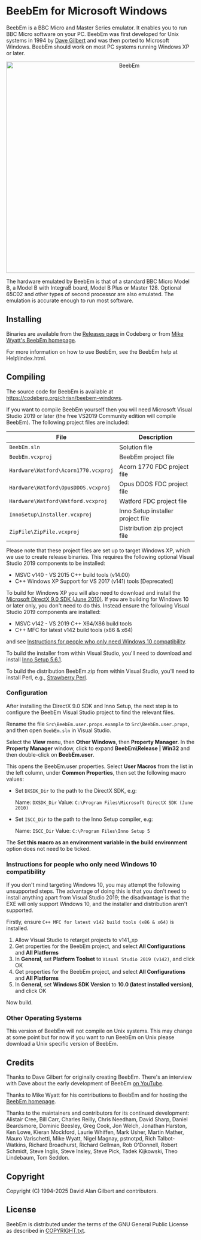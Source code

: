 BeebEm for Microsoft Windows
============================

BeebEm is a BBC Micro and Master Series emulator. It enables you to run BBC Micro software on your PC. BeebEm was first developed for Unix systems in 1994 by [Dave Gilbert](http://www.treblig.org/) and was then ported to Microsoft Windows. BeebEm should work on most PC systems running Windows XP or later.

<p align="center">
  <a href="https://codeberg.org/chrisn/beebem-windows"><img src="BeebEm.png" alt="BeebEm" width="642" height="564" /></a>
</p>

The hardware emulated by BeebEm is that of a standard BBC Micro Model B, a Model B with IntegraB board, Model B Plus or Master 128. Optional 65C02 and other types of second processor are also emulated. The emulation is accurate enough to run most software.

Installing
----------

Binaries are available from the [Releases page](https://codeberg.org/chrisn/beebem-windows/releases/) in Codeberg or from [Mike Wyatt's BeebEm homepage](http://www.mkw.me.uk/beebem).

For more information on how to use BeebEm, see the BeebEm help at Help\index.html.

Compiling
---------

The source code for BeebEm is available at https://codeberg.org/chrisn/beebem-windows.

If you want to compile BeebEm yourself then you will need Microsoft Visual Studio 2019 or later (the free VS2019 Community edition will compile BeebEm). The following project files are included:

| File                                 | Description                       |
| ------------------------------------ | --------------------------------- |
| `BeebEm.sln`                         | Solution file                     |
| `BeebEm.vcxproj`                     | BeebEm project file               |
| `Hardware\Watford\Acorn1770.vcxproj` | Acorn 1770 FDC project file       |
| `Hardware\Watford\OpusDDOS.vcxproj`  | Opus DDOS FDC project file        |
| `Hardware\Watford\Watford.vcxproj`   | Watford FDC project file          |
| `InnoSetup\Installer.vcxproj`        | Inno Setup installer project file |
| `ZipFile\ZipFile.vcxproj`            | Distribution zip project file     |

Please note that these project files are set up to target Windows XP, which we use to create release binaries. This requires the following optional Visual Studio 2019 components to be installed:

* MSVC v140 - VS 2015 C++ build tools (v14.00)
* C++ Windows XP Support for VS 2017 (v141) tools [Deprecated]

To build for Windows XP you will also need to download and install the [Microsoft DirectX 9.0 SDK (June 2010)](https://www.microsoft.com/en-us/download/details.aspx?id=6812). If you are building for Windows 10 or later only, you don't need to do this. Instead ensure the following Visual Studio 2019 components are installed:

* MSVC v142 - VS 2019 C++ X64/X86 build tools
* C++ MFC for latest v142 build tools (x86 & x64)

and see [Instructions for people who only need Windows 10 compatibility](#instructions-for-people-who-only-need-windows-10-compatibility).

To build the installer from within Visual Studio, you'll need to download and install [Inno Setup 5.6.1](https://files.jrsoftware.org/is/5/).

To build the distribution BeebEm.zip from within Visual Studio, you'll need to install Perl, e.g., [Strawberry Perl](https://strawberryperl.com/).

### Configuration

After installing the DirectX 9.0 SDK and Inno Setup, the next step is to configure the BeebEm Visual Studio project to find the relevant files.

Rename the file `Src\BeebEm.user.props.example` to `Src\BeebEm.user.props`, and then open `BeebEm.sln` in Visual Studio.

Select the **View** menu, then **Other Windows**, then **Property Manager**. In the **Property Manager** window, click to expand **BeebEm\Release | Win32** and then double-click on **BeebEm.user**.

This opens the BeebEm.user properties. Select **User Macros** from the list in the left column, under **Common Properties**, then set the following macro values:

* Set `DXSDK_Dir` to the path to the DirectX SDK, e.g:

  Name:  `DXSDK_Dir`
  Value: `C:\Program Files\Microsoft DirectX SDK (June 2010)`

* Set `ISCC_Dir` to the path to the Inno Setup compiler, e.g:

  Name:  `ISCC_Dir`
  Value: `C:\Program Files\Inno Setup 5`

The **Set this macro as an environment variable in the build environment** option does not need to be ticked.

### Instructions for people who only need Windows 10 compatibility

If you don't mind targeting Windows 10, you may attempt the following unsupported steps. The advantage of doing this is that you don't need to install anything apart from Visual Studio 2019; the disadvantage is that the EXE will only support Windows 10, and the installer and distribution aren't supported.

Firstly, ensure `C++ MFC for latest v142 build tools (x86 & x64)` is installed.

1. Allow Visual Studio to retarget projects to v141_xp
2. Get properties for the BeebEm project, and select **All Configurations** and **All Platforms**
3. In **General**, set **Platform Toolset** to `Visual Studio 2019 (v142)`, and click OK
4. Get properties for the BeebEm project, and select **All Configurations** and **All Platforms**
5. In **General**, set **Windows SDK Version** to **10.0 (latest installed version)**, and click OK

Now build.

### Other Operating Systems

This version of BeebEm will not compile on Unix systems. This may change at some point but for now if you want to run BeebEm on Unix please download a Unix specific version of BeebEm.

Credits
-------

Thanks to Dave Gilbert for originally creating BeebEm. There's an interview with Dave about the early development of BeebEm [on YouTube](https://www.youtube.com/watch?v=7D5Msu4zn-Q).

Thanks to Mike Wyatt for his contributions to BeebEm and for hosting the [BeebEm homepage](http://www.mkw.me.uk/beebem).

Thanks to the maintainers and contributors for its continued development: Alistair Cree, Bill Carr, Charles Reilly, Chris Needham, David Sharp, Daniel Beardsmore, Dominic Beesley, Greg Cook, Jon Welch, Jonathan Harston, Ken Lowe, Kieran Mockford, Laurie Whiffen, Mark Usher, Martin Mather, Mauro Varischetti, Mike Wyatt, Nigel Magnay, pstnotpd, Rich Talbot-Watkins, Richard Broadhurst, Richard Gellman, Rob O'Donnell, Robert Schmidt, Steve Inglis, Steve Insley, Steve Pick, Tadek Kijkowski, Theo Lindebaum, Tom Seddon.

Copyright
---------

Copyright (C) 1994-2025 David Alan Gilbert and contributors.

License
-------

BeebEm is distributed under the terms of the GNU General Public License as described in [COPYRIGHT.txt](COPYRIGHT.txt).
